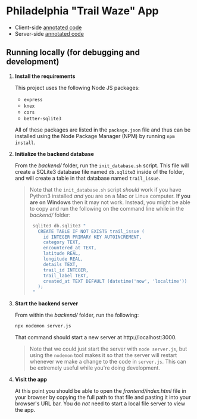 # Philadelphia "Trail Waze" App

* Client-side [annotated code](docs/frontend/issue_reporter.html)
* Server-side [annotated code](docs/backend/server.html)

## Running locally (for debugging and development)

1.  **Install the requirements**

    This project uses the following Node JS packages:

    * `express`
    * `knex`
    * `cors`
    * `better-sqlite3`

    All of these packages are listed in the `package.json` file and thus can be
    installed using the Node Package Manager (NPM) by running `npm install`.

2.  **Initialize the backend database**

    From the _backend/_ folder, run the `init_database.sh` script. This file
    will create a SQLite3 database file named `db.sqlite3` inside of the folder,
    and will create a table in that database named `trail_issue`.

    > Note that the `init_database.sh` script _should_ work if you have Python3
    > installed _and_ you are on a Mac or Linux computer. **If you are on Windows**
    > then it may not work. Instead, you might be able to copy and run the
    > following on the command line while in the _backend/_ folder:
    >
    > ```bash
    >  sqlite3 db.sqlite3 "
    >    CREATE TABLE IF NOT EXISTS trail_issue (
    >      id INTEGER PRIMARY KEY AUTOINCREMENT,
    >      category TEXT,
    >      encountered_at TEXT,
    >      latitude REAL,
    >      longitude REAL,
    >      details TEXT,
    >      trail_id INTEGER,
    >      trail_label TEXT,
    >      created_at TEXT DEFAULT (datetime('now', 'localtime'))
    >    );
    >  "
    >  ```

3.  **Start the backend server**

    From within the _backend/_ folder, run the following:

    ```bash
    npx nodemon server.js
    ```

    That command should start a new server at http://localhost:3000.

    > Note that we could just start the server with `node server.js`, but using
    > the `nodemon` tool makes it so that the server will restart whenever we
    > make a change to the code in `server.js`. This can be extremely useful
    > while you're doing development.

4.  **Visit the app**

    At this point you should be able to open the _frontend/index.html_ file in your browser by copying the full path to that file and pasting it into your browser's URL bar. You do _not_ need to start a local file server to view the app.
